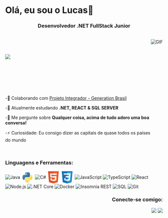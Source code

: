 <h1 align="left">Olá, eu sou o Lucas👋 </h1>
<h3 align="center">Desenvolvedor .NET FullStack Junior</h3>
<br>

<div align="center">
<img align="right" alt="GIF" height="320em" src="https://github.com/apaixav/apaixav/assets/140087622/b9cae5dd-18c4-455f-9ebf-ac0b66b04730" />


</div>

<br>
<br>


<p align="left">
  <img  height="180em" src="https://github-readme-stats.vercel.app/api/top-langs/?username=apaixav&layout=compact&theme=bear"/>
</p>
<br><br><br><br><br>

<div align="left">
  
-👯 Colaborando com [Projeto Integrador - Generation Brasil](https://github.com/Projeto-Integrador-FelizMente)
  
-🌱 Atualmente estudando **.NET, REACT & SQL SERVER**

-💬 Me pergunte sobre **Qualquer coisa, acima de tudo adoro uma boa conversa!**
  
-⚡ Curiosidade: Eu consigo dizer as capitais de quase todos os países do mundo



</div>
<br>
<h3 align="left">Linguagens e Ferramentas:</h3>
<div style="display: inline_block" align="left">
  <img align="center" alt="Java" title="Java" height="40" width="40" src="https://cdn.jsdelivr.net/gh/devicons/devicon/icons/java/java-original.svg">
  <img align="center" alt="Python" title="Python" height="40" width="40" src="https://raw.githubusercontent.com/devicons/devicon/master/icons/python/python-original.svg">
  <img align='center' alt='C#' title="C#" height="40" width="40" src="https://cdn.jsdelivr.net/gh/devicons/devicon/icons/csharp/csharp-original.svg">
  <img align="center" alt="HTML" title="HTML5" height="40" width="40" src="https://raw.githubusercontent.com/devicons/devicon/master/icons/html5/html5-original.svg">
  <img align="center" alt="CSS" title="CSS3" height="40" width="40"" src="https://raw.githubusercontent.com/devicons/devicon/master/icons/css3/css3-original.svg">
  <img align="center" alt="JavaScript" title="JavaScript" height="40" width="40" src="https://cdn.jsdelivr.net/gh/devicons/devicon/icons/javascript/javascript-original.svg">
  <img align="center" alt="TypeScript" title="TypeScript" height="40" width="40" src="https://cdn.jsdelivr.net/gh/devicons/devicon/icons/typescript/typescript-original.svg">
  <img align="center" alt="React" title="React" height="40" width="40" src="https://cdn.jsdelivr.net/gh/devicons/devicon/icons/react/react-original.svg">
  <img align="center" alt="Node.js" title="Node.js" height="40" width="40" src="https://cdn.jsdelivr.net/gh/devicons/devicon/icons/nodejs/nodejs-original.svg">
  <img align="center" alt=".NET Core" title=".NET Core" height="40" width="40" src="https://cdn.jsdelivr.net/gh/devicons/devicon/icons/dotnetcore/dotnetcore-original.svg"> 
  <img align="center" alt="Docker" title="Docker" height="40" width="40" src="https://cdn.jsdelivr.net/gh/devicons/devicon/icons/docker/docker-original.svg"> 
  <img align="center" alt="Insomnia REST" title="Insomnia REST" height="40" width="30" src="https://seeklogo.com/images/I/insomnia-logo-A35E09EB19-seeklogo.com.png">
  <img align="center" alt="SQL" title="SQL" height="40" width="40" src="https://cyclr.com/wp-content/uploads/2022/03/ext-550.png"/>
  <img align="center" alt="Git" title="Git" height="40" width="40" src="https://cdn.jsdelivr.net/gh/devicons/devicon/icons/git/git-original.svg">
  <h3 align="right">Conecte-se comigo:</h3>
  <p align="right">
  <a  href = "mailto:lucasrib01@gmail.com"><img src="https://img.shields.io/badge/-Gmail-%23333?style=for-the-badge&logo=gmail&logoColor=white" target="_blank"></a>
  <a  href="https://www.linkedin.com/in/lucasribeiropaixao/" target="_blank"><img src="https://img.shields.io/badge/-LinkedIn-%230077B5?style=for-the-badge&logo=linkedin&logoColor=white" target="_blank">
    
</p>
</div>







  
